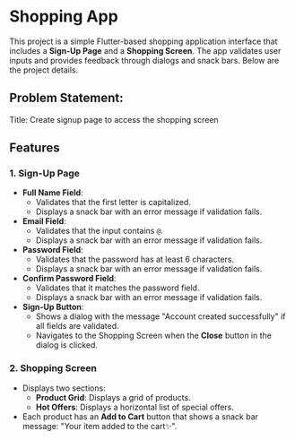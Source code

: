 # Shopping App

This project is a simple Flutter-based shopping application interface that includes a **Sign-Up Page** and a **Shopping Screen**. The app validates user inputs and provides feedback through dialogs and snack bars. Below are the project details.

## Problem Statement:
Title: Create signup page to access the shopping screen


## Features

### 1. **Sign-Up Page**
- **Full Name Field**:
  - Validates that the first letter is capitalized.
  - Displays a snack bar with an error message if validation fails.
- **Email Field**:
  - Validates that the input contains `@`.
  - Displays a snack bar with an error message if validation fails.
- **Password Field**:
  - Validates that the password has at least 6 characters.
  - Displays a snack bar with an error message if validation fails.
- **Confirm Password Field**:
  - Validates that it matches the password field.
  - Displays a snack bar with an error message if validation fails.
- **Sign-Up Button**:
  - Shows a dialog with the message "Account created successfully" if all fields are validated.
  - Navigates to the Shopping Screen when the **Close** button in the dialog is clicked.

### 2. **Shopping Screen**
- Displays two sections:
  - **Product Grid**: Displays a grid of products.
  - **Hot Offers**: Displays a horizontal list of special offers.
- Each product has an **Add to Cart** button that shows a snack bar message: "Your item added to the cart✨".

